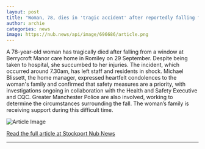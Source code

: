 ```yaml
---
layout: post
title: "Woman, 78, dies in 'tragic accident' after reportedly falling from care home window"
author: archie
categories: news
image: https://nub.news/api/image/696686/article.png
---
```

A 78-year-old woman has tragically died after falling from a window at Berrycroft Manor care home in Romiley on 29 September. Despite being taken to hospital, she succumbed to her injuries. The incident, which occurred around 7.30am, has left staff and residents in shock. Michael Blissett, the home manager, expressed heartfelt condolences to the woman's family and confirmed that safety measures are a priority, with investigations ongoing in collaboration with the Health and Safety Executive and CQC. Greater Manchester Police are also involved, working to determine the circumstances surrounding the fall. The woman’s family is receiving support during this difficult time.

![Article Image](https://nub.news/api/image/696686/article.png)

[Read the full article at Stockport Nub News](https://stockport.nub.news/news/local-news/woman-78-dies-in-tragic-accident-after-reportedly-falling-from-care-home-window-273772)

---
